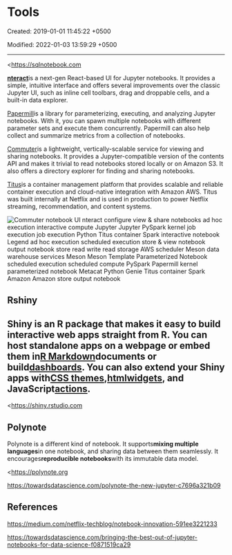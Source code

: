 # Tools

Created: 2019-01-01 11:45:22 +0500

Modified: 2022-01-03 13:59:29 +0500

---

<https://sqlnotebook.com

[**nteract**](https://github.com/nteract)is a next-gen React-based UI for Jupyter notebooks. It provides a simple, intuitive interface and offers several improvements over the classic Jupyter UI, such as inline cell toolbars, drag and droppable cells, and a built-in data explorer.

[Papermill](https://github.com/nteract/papermill)is a library for parameterizing, executing, and analyzing Jupyter notebooks. With it, you can spawn multiple notebooks with different parameter sets and execute them concurrently. Papermill can also help collect and summarize metrics from a collection of notebooks.

[Commuter](https://github.com/nteract/nteract/blob/master/applications/commuter/README.md)is a lightweight, vertically-scalable service for viewing and sharing notebooks. It provides a Jupyter-compatible version of the contents API and makes it trivial to read notebooks stored locally or on Amazon S3. It also offers a directory explorer for finding and sharing notebooks.

[Titus](https://netflix.github.io/titus/)is a container management platform that provides scalable and reliable container execution and cloud-native integration with Amazon AWS. Titus was built internally at Netflix and is used in production to power Netflix streaming, recommendation, and content systems.

![Commuter notebook UI nteract configure view & share notebooks ad hoc execution interactive compute Jupyter Jupyter PySpark kernel job execution job execution Python Titus container Spark interactive notebook Legend ad hoc execution scheduled execution store & view notebook output notebook store read write read storage AWS scheduler Meson data warehouse services Meson Meson Template Parameterized Notebook scheduled execution scheduled compute PySpark Papermill kernel parameterized notebook Metacat Python Genie Titus container Spark Amazon Amazon store output notebook ](../../../media/DevOps-IDEs-Tools-image1.jpeg)

## Rshiny

## Shiny is an R package that makes it easy to build interactive web apps straight from R. You can host standalone apps on a webpage or embed them in[R Markdown](http://rmarkdown.rstudio.com/)documents or build[dashboards](http://rstudio.github.io/shinydashboard/). You can also extend your Shiny apps with[CSS themes](http://rstudio.github.io/shinythemes/),[htmlwidgets](http://www.htmlwidgets.org/), and JavaScript[actions](https://github.com/daattali/shinyjs/blob/master/README.md).

<https://shiny.rstudio.com

## Polynote

Polynote is a different kind of notebook. It supports**mixing multiple languages**in one notebook, and sharing data between them seamlessly. It encourages**reproducible notebooks**with its immutable data model.

<https://polynote.org

<https://towardsdatascience.com/polynote-the-new-jupyter-c7696a321b09>

## References

<https://medium.com/netflix-techblog/notebook-innovation-591ee3221233>

<https://towardsdatascience.com/bringing-the-best-out-of-jupyter-notebooks-for-data-science-f0871519ca29>

